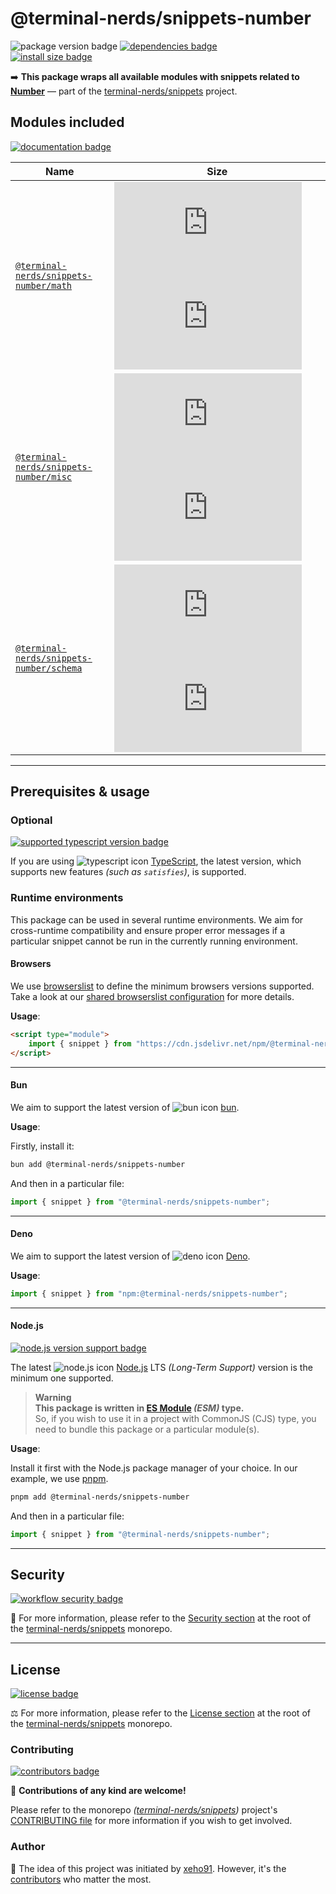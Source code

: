 # @terminal-nerds/snippets-number

![package version badge]
[![dependencies badge]][dependencies url]\
[![install size badge]][install size url]

➡️ **This package wraps all available modules with snippets related to [Number]**
— part of the [terminal-nerds/snippets] project.

[Number]: https://developer.mozilla.org/en-US/docs/Web/JavaScript/Reference/Global_Objects/Number
[terminal-nerds/snippets]: https://github.com/terminal-nerds/snippets
[package version badge]: https://img.shields.io/npm/v/@terminal-nerds/snippets-number/latest?style=for-the-badge&logo=npm
[dependencies badge]: https://img.shields.io/librariesio/release/npm/@terminal-nerds/snippets-number?style=for-the-badge
[dependencies url]: https://libraries.io/npm/@terminal-nerds%2snippets-number
[install size badge]: https://packagephobia.com/badge?p=@terminal-nerds/snippets-number
[install size url]: https://packagephobia.com/result?p=@terminal-nerds/snippets-number

## Modules included

[![documentation badge]][documentation url]

[documentation badge]: https://img.shields.io/static/v1?color=informational&style=for-the-badge&label=documentation&message=jsdocs.io
[documentation url]: https://jsdocs.io/package/@terminal-nerds/snippets-number

<!-- prettier-sort-markdown-table -->

| Name                                       | Size                                                  |
| ------------------------------------------ | ----------------------------------------------------- |
| [`@terminal-nerds/snippets-number/math`]   | ![math size gzip badge] ![math size brotli badge]     |
| [`@terminal-nerds/snippets-number/misc`]   | ![misc size gzip badge] ![misc size brotli badge]     |
| [`@terminal-nerds/snippets-number/schema`] | ![schema size gzip badge] ![schema size brotli badge] |

<!-- prettier-ignore-start -->
<!-- MODULES LINKS -->
[`@terminal-nerds/snippets-number/math`]: https://github.com/terminal-nerds/snippets/blob/main/packages/number/source/math/math.ts
[math size gzip badge]: https://badgen.net/badgesize/gzip/file-url/unpkg.com/@terminal-nerds/snippets-number/dist/math/math.js?label=gzip
[math size brotli badge]: https://badgen.net/badgesize/brotli/file-url/unpkg.com/@terminal-nerds/snippets-number/dist/math/math.js?label=brotli

[`@terminal-nerds/snippets-number/misc`]: https://github.com/terminal-nerds/snippets/blob/main/packages/number/source/misc/misc.ts
[misc size gzip badge]: https://badgen.net/badgesize/gzip/file-url/unpkg.com/@terminal-nerds/snippets-number/dist/misc/misc.js?label=gzip
[misc size brotli badge]: https://badgen.net/badgesize/brotli/file-url/unpkg.com/@terminal-nerds/snippets-number/dist/misc/misc.js?label=brotli

[`@terminal-nerds/snippets-number/schema`]: https://github.com/terminal-nerds/snippets/blob/main/packages/number/source/schema/schema.ts
[schema size gzip badge]: https://badgen.net/badgesize/gzip/file-url/unpkg.com/@terminal-nerds/snippets-number/dist/schema/schema.js?label=gzip
[schema size brotli badge]: https://badgen.net/badgesize/brotli/file-url/unpkg.com/@terminal-nerds/snippets-number/dist/schema/schema.js?label=brotli
<!-- prettier-ignore-end -->

---

## Prerequisites & usage

### Optional

[![supported typescript version badge]][typescript]

[typescript]: https://typescriptlang.org/
[typescript icon]: https://api.iconify.design/logos/typescript-icon.svg
[supported typescript version badge]: https://img.shields.io/github/package-json/dependency-version/terminal-nerds/snippets/peer/typescript?filename=packages%2Ftypescript%2Fpackage.json&logo=typescript&style=for-the-badge&label=typescript

If you are using ![typescript icon] [TypeScript],
the latest version, which supports new features _(such as `satisfies`)_, is supported.

### Runtime environments

This package can be used in several runtime environments.
We aim for cross-runtime compatibility and ensure proper error messages
if a particular snippet cannot be run in the currently running environment.

#### Browsers

We use [browserslist] to define the minimum browsers versions supported.\
Take a look at our [shared browserslist configuration] for more details.

[browserslist]: https://github.com/browserslist/browserslist
[shared browserslist configuration]: https://github.com/terminal-nerds/configs/blob/main/packages/browserslist/source/browsers.ts

**Usage**:

```html
<script type="module">
	import { snippet } from "https://cdn.jsdelivr.net/npm/@terminal-nerds/snippets-number";
</script>
```

---

#### Bun

We aim to support the latest version of ![bun icon] [bun].

**Usage**:

Firstly, install it:

```sh
bun add @terminal-nerds/snippets-number
```

And then in a particular file:

```js
import { snippet } from "@terminal-nerds/snippets-number";
```

[bun]: https://bun.sh/
[bun icon]: https://api.iconify.design/logos/bun.svg

---

#### Deno

We aim to support the latest version of ![deno icon] [Deno].

**Usage**:

```ts
import { snippet } from "npm:@terminal-nerds/snippets-number";
```

[deno]: https://deno.land/
[deno icon]: https://api.iconify.design/logos/deno.svg

---

#### Node.js

[![node.js version support badge]][node.js]

The latest ![node.js icon] [Node.js] LTS _(Long-Term Support)_ version is the minimum one supported.

> **Warning**\
> **This package is written in [ES Module] _(ESM)_ type.**\
> So, if you wish to use it in a project with CommonJS (CJS) type, you need to bundle this package or a particular module(s).

**Usage**:

Install it first with the Node.js package manager of your choice. In our example, we use [pnpm].

```sh
pnpm add @terminal-nerds/snippets-number
```

And then in a particular file:

```js
import { snippet } from "@terminal-nerds/snippets-number";
```

[ES Module]: https://www.freecodecamp.org/news/javascript-es-modules-and-module-bundlers
[pnpm]: https://pnpm.io
[node.js]: https://nodejs.org/en/
[node.js icon]: https://api.iconify.design/logos/nodejs-icon.svg
[node.js version support badge]: https://img.shields.io/node/v-lts/@terminal-nerds/snippets?style=for-the-badge&logo=nodedotjs

---

## Security

[![workflow security badge]][security policy]

🔐 For more information, please refer to the [Security section] at the root of
the [terminal-nerds/snippets] monorepo.

[workflow security badge]: https://img.shields.io/github/actions/workflow/status/terminal-nerds/snippets/maintenance.yml?label=Security&logo=github&style=for-the-badge&branch=main
[security section]: https://github.com/terminal-nerds/snippets#security
[security policy]: https://github.com/terminal-nerds/snippets/security/policy

---

## License

[![license badge]][license]

⚖️ For more information, please refer to the [License section] at the root of the [terminal-nerds/snippets] monorepo.

[license]: https://github.com/terminal-nerds/snippets/blob/main/LICENSE.md
[license badge]: https://img.shields.io/github/license/terminal-nerds/snippets?style=for-the-badge
[license section]: https://github.com/terminal-nerds/snippets#License

### Contributing

[![contributors badge]][contributors url]

🤝 **Contributions of any kind are welcome!**

Please refer to the monorepo _([terminal-nerds/snippets])_ project's [CONTRIBUTING file] for more information
if you wish to get involved.

[contributing file]: https://github.com/terminal-nerds/snippets/blob/main/.github/CONTRIBUTING.md
[contributors badge]: https://img.shields.io/github/contributors/terminal-nerds/snippets?style=for-the-badge
[contributors url]: https://github.com/terminal-nerds/snippets#contributors

### Author

🎉 The idea of this project was initiated by [xeho91]. However, it's the [contributors] who matter the most.

[contributors]: https://github.com/terminal-nerds/snippets/blob/main/README.md#project-contributors
[xeho91]: https://github.com/xeho91

